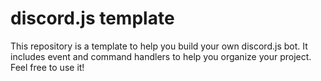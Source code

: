 # discord.js template

This repository is a template to help you build your own discord.js bot.
It includes event and command handlers to help you organize your project.
Feel free to use it!

